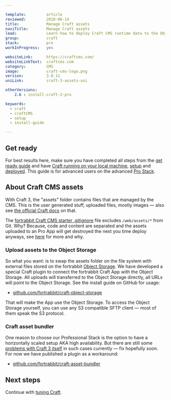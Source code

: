```yaml
---

template:         article
reviewed:         2018-06-14
title:            Manage Craft assets
naviTitle:        Manage Craft assets
lead:             Learn how to deploy Craft CMS runtime data to the Object Storage with fortrabbit Professional Apps.
group:            craft
stack:            pro
workInProgress:   yes

websiteLink:      https://craftcms.com/
websiteLinkText:  craftcms.com
category:         CMS
image:            craft-cms-logo.png
version:          3.0.11
uniLink:          craft-3-assets-uni

otherVersions:
    2.6 : install-craft-2-pro

keywords:
  - craft
  - craftCMS
  - setup
  - install-guide

---
```


## Get ready

For best results here, make sure you have completed all steps from the [get ready guide](/craft-3-about) and have [Craft running on your local machine](/craft-3-install-local), [setup](/craft-3-setup) and [deployed](/craft-3-deploy-git). This guide is for advanced users on the advanced [Pro Stack](/app-pro).

## About Craft CMS assets

With Craft 3, the "assets" folder contains files that are managed by the CMS. This is the user generated stuff, uploaded files, mostly images — also see [the official Craft docs](https://docs.craftcms.com/v3/assets.html) on that. 

The [fortrabbit Craft CMS starter .gitignore](https://raw.githubusercontent.com/fortrabbit/craft-starter/master/.gitignore) file excludes `/web/assets/*` from Git. Why? Because, code and content are separated and the assets uploaded to an Pro App will get destroyed the next you time deploy anyways, see [here](/app-pro#ephemeral-storage) for more and why.

### Upload assets to the Object Storage

So what you want: is to swap the assets folder on the file system with external files stored on the fortrabbit [Object Storage](/object-storage). We have developed a special Craft plugin to connect the fortrabbit Craft App with the Object Storage. All uploads will transferred to the Object Storage directly, all URLs will point to the Object Storage. See the install guide on GitHub for usage:

* [github.com/fortrabbit/craft-object-storage](https://github.com/fortrabbit/craft-object-storage)

That will make the App use the Object Storage. To access the Object Storage yourself, you can use any S3 compatible SFTP client — most of them speak the S3 protocol.

### Craft asset bundler

<!-- TODO: Check this, not sure how it integrates with the Object Storage? -->

One reason to choose our Professional Stack is the option to have a horizontally scaled setup AKA high availability. But there are still some [problems with Craft 3 itself](https://github.com/craftcms/cms/issues/2500) in such cases currently — fix hopefully soon. For now we have published a plugin as a workaround:

* [github.com/fortrabbit/craft-asset-bundler](https://github.com/fortrabbit/craft-asset-bundler)

## Next steps

Continue with [tuning Craft](/craft-3-tune).